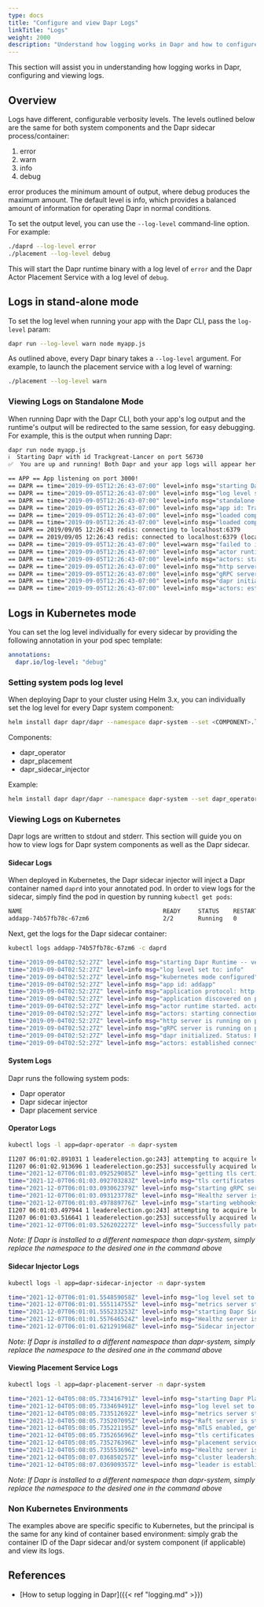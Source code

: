 ```yaml
---
type: docs
title: "Configure and view Dapr Logs"
linkTitle: "Logs"
weight: 2000
description: "Understand how logging works in Dapr and how to configure and view logs"
---
```


This section will assist you in understanding how logging works in Dapr, configuring and viewing logs.

## Overview

Logs have different, configurable verbosity levels.
The levels outlined below are the same for both system components and the Dapr sidecar process/container:

1. error
2. warn
3. info
4. debug

error produces the minimum amount of output, where debug produces the maximum amount. The default level is info, which provides a balanced amount of information for operating Dapr in normal conditions.

To set the output level, you can use the `--log-level` command-line option. For example:

```bash
./daprd --log-level error
./placement --log-level debug
```

This will start the Dapr runtime binary with a log level of `error` and the Dapr Actor Placement Service with a log level of `debug`.

## Logs in stand-alone mode

To set the log level when running your app with the Dapr CLI, pass the `log-level` param:

```bash
dapr run --log-level warn node myapp.js
```

As outlined above, every Dapr binary takes a `--log-level` argument. For example, to launch the placement service with a log level of warning:

```bash
./placement --log-level warn
```

### Viewing Logs on Standalone Mode

When running Dapr with the Dapr CLI, both your app's log output and the runtime's output will be redirected to the same session, for easy debugging.
For example, this is the output when running Dapr:

```bash
dapr run node myapp.js
ℹ️  Starting Dapr with id Trackgreat-Lancer on port 56730
✅  You are up and running! Both Dapr and your app logs will appear here.

== APP == App listening on port 3000!
== DAPR == time="2019-09-05T12:26:43-07:00" level=info msg="starting Dapr Runtime -- version 0.3.0-alpha -- commit b6f2810-dirty"
== DAPR == time="2019-09-05T12:26:43-07:00" level=info msg="log level set to: info"
== DAPR == time="2019-09-05T12:26:43-07:00" level=info msg="standalone mode configured"
== DAPR == time="2019-09-05T12:26:43-07:00" level=info msg="app id: Trackgreat-Lancer"
== DAPR == time="2019-09-05T12:26:43-07:00" level=info msg="loaded component statestore (state.redis)"
== DAPR == time="2019-09-05T12:26:43-07:00" level=info msg="loaded component messagebus (pubsub.redis)"
== DAPR == 2019/09/05 12:26:43 redis: connecting to localhost:6379
== DAPR == 2019/09/05 12:26:43 redis: connected to localhost:6379 (localAddr: [::1]:56734, remAddr: [::1]:6379)
== DAPR == time="2019-09-05T12:26:43-07:00" level=warn msg="failed to init input bindings: app channel not initialized"
== DAPR == time="2019-09-05T12:26:43-07:00" level=info msg="actor runtime started. actor idle timeout: 1h0m0s. actor scan interval: 30s"
== DAPR == time="2019-09-05T12:26:43-07:00" level=info msg="actors: starting connection attempt to placement service at localhost:50005"
== DAPR == time="2019-09-05T12:26:43-07:00" level=info msg="http server is running on port 56730"
== DAPR == time="2019-09-05T12:26:43-07:00" level=info msg="gRPC server is running on port 56731"
== DAPR == time="2019-09-05T12:26:43-07:00" level=info msg="dapr initialized. Status: Running. Init Elapsed 8.772922000000001ms"
== DAPR == time="2019-09-05T12:26:43-07:00" level=info msg="actors: established connection to placement service at localhost:50005"
```

## Logs in Kubernetes mode

You can set the log level individually for every sidecar by providing the following annotation in your pod spec template:

```yml
annotations:
  dapr.io/log-level: "debug"
```

### Setting system pods log level

When deploying Dapr to your cluster using Helm 3.x, you can individually set the log level for every Dapr system component:

```bash
helm install dapr dapr/dapr --namespace dapr-system --set <COMPONENT>.logLevel=<LEVEL>
```

Components:
- dapr_operator
- dapr_placement
- dapr_sidecar_injector

Example:

```bash
helm install dapr dapr/dapr --namespace dapr-system --set dapr_operator.logLevel=error
```

### Viewing Logs on Kubernetes

Dapr logs are written to stdout and stderr.
This section will guide you on how to view logs for Dapr system components as well as the Dapr sidecar.

#### Sidecar Logs

When deployed in Kubernetes, the Dapr sidecar injector will inject a Dapr container named `daprd` into your annotated pod.
In order to view logs for the sidecar, simply find the pod in question by running `kubectl get pods`:

```bash
NAME                                        READY     STATUS    RESTARTS   AGE
addapp-74b57fb78c-67zm6                     2/2       Running   0          40h
```

Next, get the logs for the Dapr sidecar container:

```bash
kubectl logs addapp-74b57fb78c-67zm6 -c daprd

time="2019-09-04T02:52:27Z" level=info msg="starting Dapr Runtime -- version 0.3.0-alpha -- commit b6f2810-dirty"
time="2019-09-04T02:52:27Z" level=info msg="log level set to: info"
time="2019-09-04T02:52:27Z" level=info msg="kubernetes mode configured"
time="2019-09-04T02:52:27Z" level=info msg="app id: addapp"
time="2019-09-04T02:52:27Z" level=info msg="application protocol: http. waiting on port 6000"
time="2019-09-04T02:52:27Z" level=info msg="application discovered on port 6000"
time="2019-09-04T02:52:27Z" level=info msg="actor runtime started. actor idle timeout: 1h0m0s. actor scan interval: 30s"
time="2019-09-04T02:52:27Z" level=info msg="actors: starting connection attempt to placement service at dapr-placement.dapr-system.svc.cluster.local:80"
time="2019-09-04T02:52:27Z" level=info msg="http server is running on port 3500"
time="2019-09-04T02:52:27Z" level=info msg="gRPC server is running on port 50001"
time="2019-09-04T02:52:27Z" level=info msg="dapr initialized. Status: Running. Init Elapsed 64.234049ms"
time="2019-09-04T02:52:27Z" level=info msg="actors: established connection to placement service at dapr-placement.dapr-system.svc.cluster.local:80"
```

#### System Logs

Dapr runs the following system pods:

* Dapr operator
* Dapr sidecar injector
* Dapr placement service

#### Operator Logs

```Bash
kubectl logs -l app=dapr-operator -n dapr-system

I1207 06:01:02.891031 1 leaderelection.go:243] attempting to acquire leader lease dapr-system/operator.dapr.io...
I1207 06:01:02.913696 1 leaderelection.go:253] successfully acquired lease dapr-system/operator.dapr.io
time="2021-12-07T06:01:03.092529085Z" level=info msg="getting tls certificates" instance=dapr-operator-84bb47f895-dvbsj scope=dapr.operator type=log ver=unknown
time="2021-12-07T06:01:03.092703283Z" level=info msg="tls certificates loaded successfully" instance=dapr-operator-84bb47f895-dvbsj scope=dapr.operator type=log ver=unknown
time="2021-12-07T06:01:03.093062379Z" level=info msg="starting gRPC server" instance=dapr-operator-84bb47f895-dvbsj scope=dapr.operator.api type=log ver=unknown
time="2021-12-07T06:01:03.093123778Z" level=info msg="Healthz server is listening on :8080" instance=dapr-operator-84bb47f895-dvbsj scope=dapr.operator type=log ver=unknown
time="2021-12-07T06:01:03.497889776Z" level=info msg="starting webhooks" instance=dapr-operator-84bb47f895-dvbsj scope=dapr.operator type=log ver=unknown
I1207 06:01:03.497944 1 leaderelection.go:243] attempting to acquire leader lease dapr-system/webhooks.dapr.io...
I1207 06:01:03.516641 1 leaderelection.go:253] successfully acquired lease dapr-system/webhooks.dapr.io
time="2021-12-07T06:01:03.526202227Z" level=info msg="Successfully patched webhook in CRD "subscriptions.dapr.io"" instance=dapr-operator-84bb47f895-dvbsj scope=dapr.operator type=log ver=unknown
```

*Note: If Dapr is installed to a different namespace than dapr-system, simply replace the namespace to the desired one in the command above*

#### Sidecar Injector Logs

```Bash
kubectl logs -l app=dapr-sidecar-injector -n dapr-system

time="2021-12-07T06:01:01.554859058Z" level=info msg="log level set to: info" instance=dapr-sidecar-injector-5d88fcfcf5-2gmvv scope=dapr.injector type=log ver=unknown
time="2021-12-07T06:01:01.555114755Z" level=info msg="metrics server started on :9090/" instance=dapr-sidecar-injector-5d88fcfcf5-2gmvv scope=dapr.metrics type=log ver=unknown
time="2021-12-07T06:01:01.555233253Z" level=info msg="starting Dapr Sidecar Injector -- version 1.5.1 -- commit c6daae8e9b11b3e241a9cb84c33e5aa740d74368" instance=dapr-sidecar-injector-5d88fcfcf5-2gmvv scope=dapr.injector type=log ver=unknown
time="2021-12-07T06:01:01.557646524Z" level=info msg="Healthz server is listening on :8080" instance=dapr-sidecar-injector-5d88fcfcf5-2gmvv scope=dapr.injector type=log ver=unknown
time="2021-12-07T06:01:01.621291968Z" level=info msg="Sidecar injector is listening on :4000, patching Dapr-enabled pods" instance=dapr-sidecar-injector-5d88fcfcf5-2gmvv scope=dapr.injector type=log ver=unknown
```

*Note: If Dapr is installed to a different namespace than dapr-system, simply replace the namespace to the desired one in the command above*

#### Viewing Placement Service Logs

```Bash
kubectl logs -l app=dapr-placement-server -n dapr-system

time="2021-12-04T05:08:05.733416791Z" level=info msg="starting Dapr Placement Service -- version 1.5.0 -- commit 83fe579f5dc93bef1ce3b464d3167a225a3aff3a" instance=dapr-placement-server-0 scope=dapr.placement type=log ver=unknown
time="2021-12-04T05:08:05.733469491Z" level=info msg="log level set to: info" instance=dapr-placement-server-0 scope=dapr.placement type=log ver=1.5.0
time="2021-12-04T05:08:05.733512692Z" level=info msg="metrics server started on :9090/" instance=dapr-placement-server-0 scope=dapr.metrics type=log ver=1.5.0
time="2021-12-04T05:08:05.735207095Z" level=info msg="Raft server is starting on 127.0.0.1:8201..." instance=dapr-placement-server-0 scope=dapr.placement.raft type=log ver=1.5.0
time="2021-12-04T05:08:05.735221195Z" level=info msg="mTLS enabled, getting tls certificates" instance=dapr-placement-server-0 scope=dapr.placement type=log ver=1.5.0
time="2021-12-04T05:08:05.735265696Z" level=info msg="tls certificates loaded successfully" instance=dapr-placement-server-0 scope=dapr.placement type=log ver=1.5.0
time="2021-12-04T05:08:05.735276396Z" level=info msg="placement service started on port 50005" instance=dapr-placement-server-0 scope=dapr.placement type=log ver=1.5.0
time="2021-12-04T05:08:05.735553696Z" level=info msg="Healthz server is listening on :8080" instance=dapr-placement-server-0 scope=dapr.placement type=log ver=1.5.0
time="2021-12-04T05:08:07.036850257Z" level=info msg="cluster leadership acquired" instance=dapr-placement-server-0 scope=dapr.placement type=log ver=1.5.0
time="2021-12-04T05:08:07.036909357Z" level=info msg="leader is established." instance=dapr-placement-server-0 scope=dapr.placement type=log ver=1.5.0
```

*Note: If Dapr is installed to a different namespace than dapr-system, simply replace the namespace to the desired one in the command above*

### Non Kubernetes Environments

The examples above are specific specific to Kubernetes, but the principal is the same for any kind of container based environment: simply grab the container ID of the Dapr sidecar and/or system component (if applicable) and view its logs.

## References

* [How to setup logging in Dapr]({{< ref "logging.md" >}})
